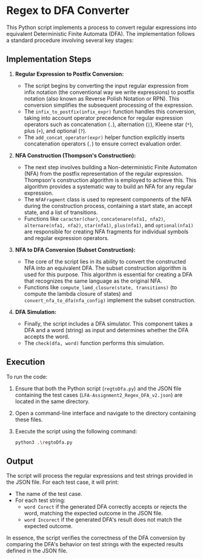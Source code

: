#   Regex to DFA Converter

This Python script implements a process to convert regular expressions into equivalent Deterministic Finite Automata (DFA). The implementation follows a standard procedure involving several key stages:

##   Implementation Steps

1.  **Regular Expression to Postfix Conversion:**
    * The script begins by converting the input regular expression from infix notation (the conventional way we write expressions) to postfix notation (also known as Reverse Polish Notation or RPN). This conversion simplifies the subsequent processing of the expression.
    * The `infix_to_postfix(infix_expr)` function handles this conversion, taking into account operator precedence for regular expression operators such as concatenation (`.`), alternation (`|`), Kleene star (`*`), plus (`+`), and optional (`?`).
    * The `add_concat_operator(expr)` helper function explicitly inserts concatenation operators (`.`) to ensure correct evaluation order.

2.  **NFA Construction (Thompson's Construction):**
    * The next step involves building a Non-deterministic Finite Automaton (NFA) from the postfix representation of the regular expression. Thompson's construction algorithm is employed to achieve this. This algorithm provides a systematic way to build an NFA for any regular expression.
    * The `NFAFragment` class is used to represent components of the NFA during the construction process, containing a start state, an accept state, and a list of transitions.
    * Functions like `caracter(char)`, `concatenare(nfa1, nfa2)`, `alternare(nfa1, nfa2)`, `star(nfa1)`, `plus(nfa1)`, and `optional(nfa1)` are responsible for creating NFA fragments for individual symbols and regular expression operators.

3.  **NFA to DFA Conversion (Subset Construction):**
    * The core of the script lies in its ability to convert the constructed NFA into an equivalent DFA. The subset construction algorithm is used for this purpose. This algorithm is essential for creating a DFA that recognizes the same language as the original NFA.
    * Functions like `compute_lamd_closure(state, transitions)` (to compute the lambda closure of states) and `convert_nfa_to_dfa(nfa_config)` implement the subset construction.

4.  **DFA Simulation:**
    * Finally, the script includes a DFA simulator. This component takes a DFA and a word (string) as input and determines whether the DFA accepts the word.
    * The `check(dfa, word)` function performs this simulation.

##   Execution

To run the code:

1.  Ensure that both the Python script (`regtoDfa.py`) and the JSON file containing the test cases (`LFA-Assignment2_Regex_DFA_v2.json`) are located in the same directory.
2.  Open a command-line interface and navigate to the directory containing these files.
3.  Execute the script using the following command:

    ```bash
    python3 .\regtoDfa.py
    ```

##   Output

The script will process the regular expressions and test strings provided in the JSON file. For each test case, it will print:

* The name of the test case.
* For each test string:
    * `word Corect` if the generated DFA correctly accepts or rejects the word, matching the expected outcome in the JSON file.
    * `word Incorect` if the generated DFA's result does not match the expected outcome.

In essence, the script verifies the correctness of the DFA conversion by comparing the DFA's behavior on test strings with the expected results defined in the JSON file.
